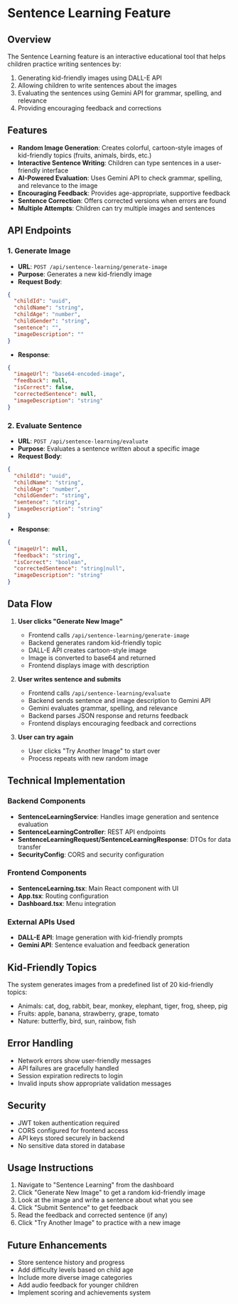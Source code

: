 # Sentence Learning Feature

## Overview
The Sentence Learning feature is an interactive educational tool that helps children practice writing sentences by:
1. Generating kid-friendly images using DALL-E API
2. Allowing children to write sentences about the images
3. Evaluating the sentences using Gemini API for grammar, spelling, and relevance
4. Providing encouraging feedback and corrections

## Features
- **Random Image Generation**: Creates colorful, cartoon-style images of kid-friendly topics (fruits, animals, birds, etc.)
- **Interactive Sentence Writing**: Children can type sentences in a user-friendly interface
- **AI-Powered Evaluation**: Uses Gemini API to check grammar, spelling, and relevance to the image
- **Encouraging Feedback**: Provides age-appropriate, supportive feedback
- **Sentence Correction**: Offers corrected versions when errors are found
- **Multiple Attempts**: Children can try multiple images and sentences

## API Endpoints

### 1. Generate Image
- **URL**: `POST /api/sentence-learning/generate-image`
- **Purpose**: Generates a new kid-friendly image
- **Request Body**:
```json
{
  "childId": "uuid",
  "childName": "string",
  "childAge": "number",
  "childGender": "string",
  "sentence": "",
  "imageDescription": ""
}
```
- **Response**:
```json
{
  "imageUrl": "base64-encoded-image",
  "feedback": null,
  "isCorrect": false,
  "correctedSentence": null,
  "imageDescription": "string"
}
```

### 2. Evaluate Sentence
- **URL**: `POST /api/sentence-learning/evaluate`
- **Purpose**: Evaluates a sentence written about a specific image
- **Request Body**:
```json
{
  "childId": "uuid",
  "childName": "string",
  "childAge": "number",
  "childGender": "string",
  "sentence": "string",
  "imageDescription": "string"
}
```
- **Response**:
```json
{
  "imageUrl": null,
  "feedback": "string",
  "isCorrect": "boolean",
  "correctedSentence": "string|null",
  "imageDescription": "string"
}
```

## Data Flow

1. **User clicks "Generate New Image"**
   - Frontend calls `/api/sentence-learning/generate-image`
   - Backend generates random kid-friendly topic
   - DALL-E API creates cartoon-style image
   - Image is converted to base64 and returned
   - Frontend displays image with description

2. **User writes sentence and submits**
   - Frontend calls `/api/sentence-learning/evaluate`
   - Backend sends sentence and image description to Gemini API
   - Gemini evaluates grammar, spelling, and relevance
   - Backend parses JSON response and returns feedback
   - Frontend displays encouraging feedback and corrections

3. **User can try again**
   - User clicks "Try Another Image" to start over
   - Process repeats with new random image

## Technical Implementation

### Backend Components
- **SentenceLearningService**: Handles image generation and sentence evaluation
- **SentenceLearningController**: REST API endpoints
- **SentenceLearningRequest/SentenceLearningResponse**: DTOs for data transfer
- **SecurityConfig**: CORS and security configuration

### Frontend Components
- **SentenceLearning.tsx**: Main React component with UI
- **App.tsx**: Routing configuration
- **Dashboard.tsx**: Menu integration

### External APIs Used
- **DALL-E API**: Image generation with kid-friendly prompts
- **Gemini API**: Sentence evaluation and feedback generation

## Kid-Friendly Topics
The system generates images from a predefined list of 20 kid-friendly topics:
- Animals: cat, dog, rabbit, bear, monkey, elephant, tiger, frog, sheep, pig
- Fruits: apple, banana, strawberry, grape, tomato
- Nature: butterfly, bird, sun, rainbow, fish

## Error Handling
- Network errors show user-friendly messages
- API failures are gracefully handled
- Session expiration redirects to login
- Invalid inputs show appropriate validation messages

## Security
- JWT token authentication required
- CORS configured for frontend access
- API keys stored securely in backend
- No sensitive data stored in database

## Usage Instructions
1. Navigate to "Sentence Learning" from the dashboard
2. Click "Generate New Image" to get a random kid-friendly image
3. Look at the image and write a sentence about what you see
4. Click "Submit Sentence" to get feedback
5. Read the feedback and corrected sentence (if any)
6. Click "Try Another Image" to practice with a new image

## Future Enhancements
- Store sentence history and progress
- Add difficulty levels based on child age
- Include more diverse image categories
- Add audio feedback for younger children
- Implement scoring and achievements system 
